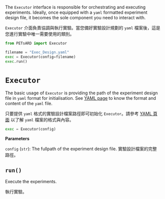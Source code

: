 The `Executor` interface is responsible for orchestrating and executing experiments. Ideally, once equipped with a `yaml` formatted experiment design file, it becomes the sole component you need to interact with.

`Executor` 介面負責協調與執行實驗。當您備好實驗設計規劃的 `yaml` 檔案後，這是您進行實驗中唯一需要使用的類別。

```python
from PETsARD import Executor

filename = "Exec_Design.yaml"
exec = Executor(config=filename)
exec.run()
```

# `Executor`

The basic usage of `Executor` is providing the path of the experiment design file in `yaml` format for initialisation. See [YAML page](https://nics-tw.github.io/PETsARD/YAML.html) to know the format and content of the `yaml` file.

只要提供 `yaml` 格式的實驗設計檔案路徑即可初始化 `Executor`。請參考 [YAML 頁面](https://nics-tw.github.io/PETsARD/YAML.html) 以了解 `yaml` 檔案的格式與內容。


```python
exec = Executor(config)
```

**Parameters**

`config` (`str`): The fullpath of the experiment design file. 實驗設計檔案的完整路徑。

## `run()`

Execute the experiments.

執行實驗。